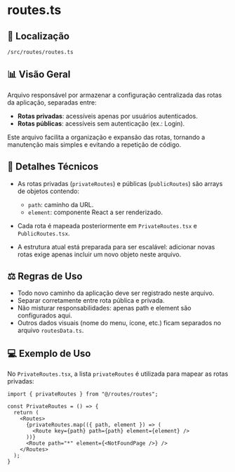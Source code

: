 # routes.ts

## 📁 Localização
`/src/routes/routes.ts`

## 📊 Visão Geral
Arquivo responsável por armazenar a configuração centralizada das rotas da aplicação, separadas entre:
- **Rotas privadas**: acessíveis apenas por usuários autenticados.
- **Rotas públicas**: acessíveis sem autenticação (ex.: Login).

Este arquivo facilita a organização e expansão das rotas, tornando a manutenção mais simples e evitando a repetição de código.

## 🔎 Detalhes Técnicos
- As rotas privadas (`privateRoutes`) e públicas (`publicRoutes`) são arrays de objetos contendo:
  - `path`: caminho da URL.
  - `element`: componente React a ser renderizado.

- Cada rota é mapeada posteriormente em `PrivateRoutes.tsx` e `PublicRoutes.tsx`.

- A estrutura atual está preparada para ser escalável: adicionar novas rotas exige apenas incluir um novo objeto neste arquivo.

## ⚖️ Regras de Uso
- Todo novo caminho da aplicação deve ser registrado neste arquivo.
- Separar corretamente entre rota pública e privada.
- Não misturar responsabilidades: apenas path e element são configurados aqui.
- Outros dados visuais (nome do menu, ícone, etc.) ficam separados no arquivo `routesData.ts`.

## 💻 Exemplo de Uso
No `PrivateRoutes.tsx`, a lista `privateRoutes` é utilizada para mapear as rotas privadas:

```tsx
import { privateRoutes } from "@/routes/routes";

const PrivateRoutes = () => {
  return (
    <Routes>
      {privateRoutes.map(({ path, element }) => (
        <Route key={path} path={path} element={element} />
      ))}
      <Route path="*" element={<NotFoundPage />} />
    </Routes>
  );
}
